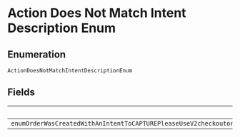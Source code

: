 
# Action Does Not Match Intent Description Enum

## Enumeration

`ActionDoesNotMatchIntentDescriptionEnum`

## Fields

| Name |
|  --- |
| `enumOrderWasCreatedWithAnIntentToCAPTUREPleaseUseV2checkoutordersorderIdcaptureToCompleteTheTransactionOrAlternatelyCreateAnOrderWithAnIntentOfAUTHORIZE` |

